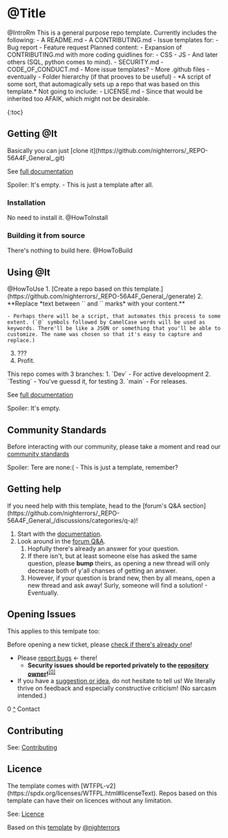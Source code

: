 # <?>@Title<?/?>
<?>@IntroRm<?/?>
<?>This is a general purpose repo template.<?/?>
<?>
Currently includes the following:
- A README.md
- A CONTRIBUTING.md
- Issue templates for:
	- Bug report
	- Feature request
<?/?>
<?>
Planned content:
- Expansion of CONTRIBUTING.md with more coding guidlines for:
	- CSS
	- JS
	- And later others (SQL, python comes to mind).
- SECURITY.md
- CODE_OF_CONDUCT.md
- More issue templates?
- More .github files - eventually
- Folder hierarchy (if that prooves to be useful)
- *A script of some sort, that automagically sets up a repo that was based on this template.*
<?/?>
<?>
Not going to include:
- LICENSE.md - Since that would be inherited too AFAIK, which might not be desirable.
<?/?>

{:toc}

## Getting <?>@It<?/?>
<?>
Basically you can just [clone it](https://github.com/nighterrors/_REPO-56A4F_General_.git)
<?/?>

See [full documentation](https://github.com/nighterrors/_REPO-56A4F_General_/wiki)
<?>Spoiler: It's empty. - This is just a template after all.<?/?>

### Installation
<?>No need to install it.<?/?>

<?>@HowToInstall<?/?>

### Building it from source
<?>There's nothing to build here.<?/?>

<?>@HowToBuild<?/?>

## Using <?>@It<?/?>
<?>@HowToUse<?/?>
<?>
1. [Create a repo based on this template.](https://github.com/nighterrors/_REPO-56A4F_General_/generate)
2. **Replace *text between `<?>` and `<?/?>` marks* with your content.**
	- Perhaps there will be a script, that automates this process to some extent. (`@` symbols followed by CamelCase words will be used as keywords. There'll be like a JSON or something that you'll be able to customize. The name was chosen so that it's easy to capture and replace.)
3. ???
4. Profit.
<?/?>
<?>
This repo comes with 3 branches:
1. `Dev` - For active develoopment
2. `Testing` - You've guessd it, for testing
3. `main` - For releases.
<?/?>

See [full documentation](https://github.com/nighterrors/_REPO-56A4F_General_/wiki)
<?>Spoiler: It's empty.<?/?>

## Community Standards

Before interacting with our community, please take a moment and read our [community standards](https://github.com/nighterrors/_REPO-56A4F_General_/blob/main/CODE_OF_CONDUCT.md)
<?>Spoiler: Tere are none:( - This is just a template, remember?<?/?>

## Getting help
<?>If you need help with this template, head to the [forum's Q&A section](https://github.com/nighterrors/_REPO-56A4F_General_/discussions/categories/q-a)!<?/?>

1. Start with the [documentation](https://github.com/nighterrors/_REPO-56A4F_General_/wiki).
2. Look around in the [forum Q&amp;A](https://github.com/nighterrors/_REPO-56A4F_General_/discussions/categories/q-a).
	1. Hopfully there's already an answer for your question.
	2. If there isn't, but at least someone else has asked the same question, please **bump** theirs, as opening a new thread will only decrease both of y'all chanses of getting an answer.
	3. However, if your question is brand new, then by all means, open a new thread and ask away! Surly, someone will find a solution! - Eventually.

## Opening Issues
<?>This applies to this temlpate too:<?/?>

Before opening a new ticket, please [check if there's already one](https://github.com/nighterrors/_REPO-56A4F_General_/issues?q=is%3Aissue)!

- Please [report bugs](https://github.com/nighterrors/_REPO-56A4F_General_/issues/new?assignees=&labels=bug&template=bug_report.md&title=%3CBUG%3E+) &lt;- there!
	- **Security issues should be reported privately to the [repository owner](https://github.com/nighterrors)!**<sup id="AiRepoOwner"><a title="They should have published a way of contacting them on their profile." href="#FiRepoOwner">[0]</a></sup> <!--TODO-->
- If you have a [suggestion or idea](https://github.com/nighterrors/_REPO-56A4F_General_/issues/new?assignees=&labels=&template=suggestion.md&title=%3CIMP%3E+), do not hesitate to tell us! We literally thrive on feedback and especially constructive criticism! (No sarcasm intended.)

<dl> <!--TODO-->
	<dt id="FiRepoOwner">0 <a title="Report security issues" href="AiRepoOwner">^</a> Contact</dt>
	<dd></dd>
</dl>

## Contributing

See: [Contributing](https://github.com/nighterrors/_REPO-56A4F_General_/blob/main/CONTRIBUTING.md)

## Licence
<?>The template comes with [WTFPL-v2](https://spdx.org/licenses/WTFPL.html#licenseText). Repos based on this template can have their on licences without any limitation.<?/?>

See: [Licence](https://github.com/nighterrors/_REPO-56A4F_General_/blob/main/LICENSE)

<span font-family: monospace>Based on this [template](https://github.com/nighterrors/_REPO-56A4F_General_) by [@nighterrors](https://github.com/nighterrors)</span>
